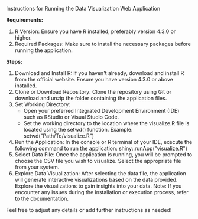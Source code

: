Instructions for Running the Data Visualization Web Application

**Requirements:**
1) R Version: Ensure you have R installed, preferably version 4.3.0 or higher.
2) Required Packages: Make sure to install the necessary packages before running the application.
   
**Steps:**
1) Download and Install R:
      If you haven't already, download and install R from the official website. Ensure you have version 4.3.0 or above installed.
2) Clone or Download Repository:
      Clone the repository using Git or download and unzip the folder containing the application files.
3) Set Working Directory:
      * Open your preferred Integrated Development Environment (IDE) such as RStudio or Visual Studio Code.
      * Set the working directory to the location where the visualize.R file is located using the setwd() function.
        Example:
                setwd("Path/To/visualize.R")
4) Run the Application:
      In the console or R terminal of your IDE, execute the following command to run the application:
                shiny::runApp("visualize.R")
5) Select Data File:
      Once the application is running, you will be prompted to choose the CSV file you wish to visualize. Select the appropriate file from your system.
6) Explore Data Visualization:
      After selecting the data file, the application will generate interactive visualizations based on the data provided. Explore the visualizations to gain insights into your data.
Note: If you encounter any issues during the installation or execution process, refer to the documentation.

Feel free to adjust any details or add further instructions as needed!
